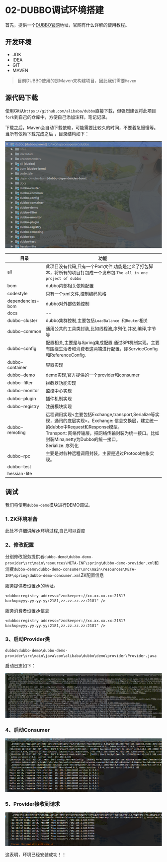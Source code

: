 # 02-DUBBO调试环境搭建

首先，提供一个[DUBBO官网]( http://dubbo.apache.org/zh-cn/docs/user/quick-start.html )地址，官网有什么详解的使用教程。

## 开发环境
   - JDK
   - IDEA
   - GIT
   - MAVEN
   > 目前DUBBO使用的是Maven来构建项目，因此我们需要`Maven`

## 源代码下载

使用Git从`https://github.com/alibaba/dubbo`直接下载，但强烈建议将此项目`fork`到自己的仓库中，方便自己添加注释，笔记记录。

下载之后，Maven会自动下载依赖，可能需要比较久的时间，不要着急慢慢等。当所有依赖下载完成之后 ，目录结构如下：

![Dubbo项目目录结构](./images/02/01.jpg)

| 目录             | 功能                                                         |
| ---------------- | ------------------------------------------------------------ |
| all              | 此项目没有代码,只有一个Pom文件,功能是定义了打包脚本，将所有的项目打包成一个发布包.`The all in one project of dubbo` |
| bom              | dubbo内部相关依赖配置                                        |
| codestyle        | 只有一个xml文件,控制编码风格                                 |
| dependencies-bom | dubbo对外部依赖控制                                          |
| docs             | --                                                           |
| dubbo-cluster    | dubbo集群控制,主要包括`LoadBalance `和`Router`相关           |
| dubbo-common     | 通用公共的工具类封装,比如线程池,序列化,并发,编译,字节等      |
| dubbo-config     | 配置相关,主要是与Spring集成配置.通过SPI机制实现。主要有围绕生活者和消费者这两端进行配置，即ServiceConfig和ReferenceConfig. |
| dubbo-container  | 容器实现                                                     |
| dubbo-demo       | demo实现,官方提供的一个provider和consumer                    |
| dubbo-filter     | 拦截器功能实现                                               |
| dubbo-monitor    | 监控中心实现                                                 |
| dubbo-plugin     | 插件机制实现                                                 |
| dubbo-registry   | 注册模块实现                                                 |
| dubbo-remoting   | 远程调用实现<主要包括Exchange,transport,Serialize等实现，通讯的底层实现>。Exchange: 信息交换层，建立统一的dubbo中Request和Response模型。<br>Transport: 网络传输层，把网络传输封装为统一接口。比如封装Mina,netty为Dubbo的统一接口。<br>Serialize: 序列化 |
| dubbo-rpc        | 主要是对各种远程调用封装。主要是通过Protocol抽象实现。       |
| dubbo-test       |                                                              |
| hessian-lite     |                                                              |



## 调试

我们将使用`dubbo-demo`模块进行DEMO调试。

### 1. ZK环境准备

此处不详细讲解zk环境过程,自己可以百度

### 2、修改配置

分别修改服务提供者`dubbo-demo\dubbo-demo-provider\src\main\resources\META-INF\spring\dubbo-demo-provider.xml`和消费`dubbo-demo\dubbo-demo-consumer\src\main\resources\META-INF\spring\dubbo-demo-consumer.xml`ZK配置信息

服务提供者设置zk的地址。

```properties
<dubbo:registry address="zookeeper://xx.xx.xx.xx:2181?backup=yyy.yy.yy.yy:2181,zz.zz.zz.zz:2181" />
```

服务消费者设置zk信息

```properties
<dubbo:registry address="zookeeper://xx.xx.xx.xx:2181?backup=yyy.yy.yy.yy:2181,zz.zz.zz.zz:2181" />
```

### 3、启动Provider类

`dubbo\dubbo-demo\dubbo-demo-provider\src\main\java\com\alibaba\dubbo\demo\provider\Provider.java`

启动日志如下：

![2](./images/02/2.png)

### 4、启动Consumer

![3](./images/02/3.png)

### 5、Provider接收到请求

![4](./images/02/4.jpg)

这表明，环境已经安装成功！！
	